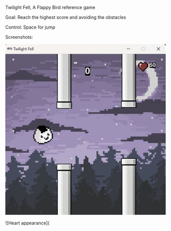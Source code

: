 Twilight Fell,
A Flappy Bird reference game

Goal: Reach the highest score and avoiding the obstacles

Control: Space for jump

Screenshots:

![Game screen](https://raw.githubusercontent.com/kurrorro/Twilight-Fell/main/twilight_fell_1.png)

![Heart appearance](
